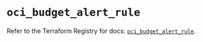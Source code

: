 # `oci_budget_alert_rule`

Refer to the Terraform Registry for docs: [`oci_budget_alert_rule`](https://registry.terraform.io/providers/oracle/oci/7.19.0/docs/resources/budget_alert_rule).
